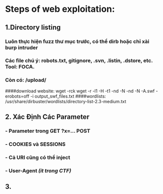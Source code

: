 # Steps of web exploitation:
## 1.Directory listing
### Luôn thực hiện fuzz thư mục trước, có thể dirb hoặc chỉ xài burp intruder
### Các file chú ý: robots.txt, gitignore, .svn, .listin, .dstore, etc. Tool: FOCA.
### Còn có: /upload/ 

####download website: 
wget -rck
wget -r -l1 -H -t1 -nd -N -nd -N -A.swf -erobots=off <WEBSITE> -i output_swf_files.txt
####wordlists: /usr/share/dirbuster/wordlists/directory-list-2.3-medium.txt

## 2. Xác Định Các Parameter
### - Parameter trong GET ?x=... POST 
### - COOKIES và SESSIONS
### - Cả URI cũng có thể inject 
### - User-Agent *(ít trong CTF)*

## 3. 


